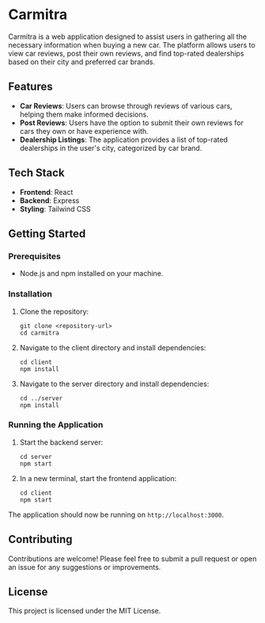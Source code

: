 # Carmitra

Carmitra is a web application designed to assist users in gathering all the necessary information when buying a new car. The platform allows users to view car reviews, post their own reviews, and find top-rated dealerships based on their city and preferred car brands.

## Features

- **Car Reviews**: Users can browse through reviews of various cars, helping them make informed decisions.
- **Post Reviews**: Users have the option to submit their own reviews for cars they own or have experience with.
- **Dealership Listings**: The application provides a list of top-rated dealerships in the user's city, categorized by car brand.

## Tech Stack

- **Frontend**: React
- **Backend**: Express
- **Styling**: Tailwind CSS

## Getting Started

### Prerequisites

- Node.js and npm installed on your machine.

### Installation

1. Clone the repository:
   ```
   git clone <repository-url>
   cd carmitra
   ```

2. Navigate to the client directory and install dependencies:
   ```
   cd client
   npm install
   ```

3. Navigate to the server directory and install dependencies:
   ```
   cd ../server
   npm install
   ```

### Running the Application

1. Start the backend server:
   ```
   cd server
   npm start
   ```

2. In a new terminal, start the frontend application:
   ```
   cd client
   npm start
   ```

The application should now be running on `http://localhost:3000`.

## Contributing

Contributions are welcome! Please feel free to submit a pull request or open an issue for any suggestions or improvements.

## License

This project is licensed under the MIT License.